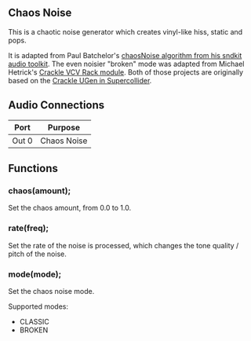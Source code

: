 ## Chaos Noise

This is a chaotic noise generator which creates vinyl-like hiss, static and pops. 

It is adapted from Paul Batchelor's [chaosNoise algorithm from his sndkit audio toolkit](https://pbat.ch/sndkit/chaosnoise/). The even noisier "broken" mode was adapted from Michael Hetrick's [Crackle VCV Rack module](https://github.com/mhetrick/hetrickcv/blob/master/src/Crackle.cpp). Both of those projects are originally based on the [Crackle UGen in Supercollider](https://doc.sccode.org/Classes/Crackle.html).

## Audio Connections

| Port  | Purpose |
| ----- | ------- |
| Out 0  | Chaos Noise  |


## Functions
### **chaos**(amount);
Set the chaos amount, from 0.0 to 1.0.

### **rate**(freq);
Set the rate of the noise is processed, which changes the tone quality / pitch of the noise.

### **mode**(mode);
Set the chaos noise mode.

Supported modes:
* CLASSIC
* BROKEN
